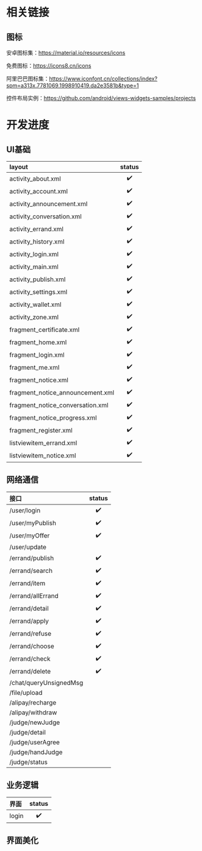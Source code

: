 # 相关链接

## 图标

安卓图标集：https://material.io/resources/icons

免费图标：https://icons8.cn/icons

阿里巴巴图标集：https://www.iconfont.cn/collections/index?spm=a313x.7781069.1998910419.da2e3581b&type=1

控件布局实例：https://github.com/android/views-widgets-samples/projects

# 开发进度

## UI基础

| layout                           | status |
| :------------------------------- | :----: |
| activity_about.xml               |   ✔️   |
| activity_account.xml             |   ✔️   |
| activity_announcement.xml        |   ✔️   |
| activity_conversation.xml        |   ✔️   |
| activity_errand.xml              |   ✔️   |
| activity_history.xml             |   ✔️   |
| activity_login.xml               |   ✔️   |
| activity_main.xml                |   ✔️   |
| activity_publish.xml             |   ✔️   |
| activity_settings.xml            |   ✔️   |
| activity_wallet.xml              |   ✔️   |
| activity_zone.xml                |   ✔️   |
| fragment_certificate.xml         |   ✔️   |
| fragment_home.xml                |   ✔️   |
| fragment_login.xml               |   ✔️   |
| fragment_me.xml                  |   ✔️   |
| fragment_notice.xml              |   ✔️   |
| fragment_notice_announcement.xml |   ✔️   |
| fragment_notice_conversation.xml |   ✔️   |
| fragment_notice_progress.xml     |   ✔️   |
| fragment_register.xml            |   ✔️   |
| listviewitem_errand.xml          |   ✔️   |
| listviewitem_notice.xml          |   ✔️   |

## 网络通信

| 接口                   | status |
| :--------------------- | :----: |
| /user/login            |   ✔️   |
| /user/myPublish        |   ✔️   |
| /user/myOffer          |   ✔️   |
| /user/update           |        |
| /errand/publish        |   ✔️   |
| /errand/search         |   ✔️   |
| /errand/item           |   ✔️   |
| /errand/allErrand      |   ✔️   |
| /errand/detail         |   ✔️   |
| /errand/apply          |   ✔️   |
| /errand/refuse         |   ✔️   |
| /errand/choose         |   ✔️   |
| /errand/check          |   ✔️   |
| /errand/delete         |   ✔️   |
| /chat/queryUnsignedMsg |        |
| /file/upload           |        |
| /alipay/recharge       |        |
| /alipay/withdraw       |        |
| /judge/newJudge        |        |
| /judge/detail          |        |
| /judge/userAgree       |        |
| /judge/handJudge       |        |
| /judge/status          |        |


## 业务逻辑

| 界面 |status|
| :--- |:----:|
|login |  ✔️ |


## 界面美化

